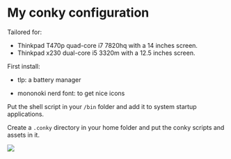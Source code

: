 # My conky configuration

Tailored for:
- Thinkpad T470p quad-core i7 7820hq with a 14 inches screen.
- Thinkpad x230 dual-core i5 3320m with a 12.5 inches screen.

First install:

* tlp: a battery manager

* mononoki nerd font: to get nice icons

Put the shell script in your ```/bin``` folder and add it to system startup applications.

Create a ```.conky``` directory in your home folder and put the conky scripts and assets in it.

![](https://user-images.githubusercontent.com/91064070/167620878-33ab8104-74d3-48fd-b979-2f377e93914d.png)